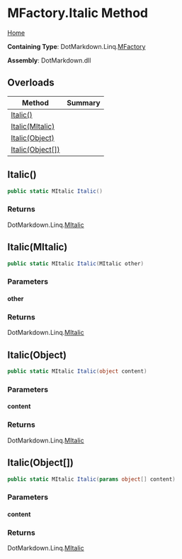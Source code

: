 <a name="_top"></a>

# MFactory\.Italic Method

[Home](../../../../README.md#_top)

**Containing Type**: DotMarkdown\.Linq\.[MFactory](../README.md#_top)

**Assembly**: DotMarkdown\.dll

## Overloads

| Method | Summary |
| ------ | ------- |
| [Italic()](#DotMarkdown_Linq_MFactory_Italic) | |
| [Italic(MItalic)](#DotMarkdown_Linq_MFactory_Italic_DotMarkdown_Linq_MItalic_) | |
| [Italic(Object)](#DotMarkdown_Linq_MFactory_Italic_System_Object_) | |
| [Italic(Object\[\])](#DotMarkdown_Linq_MFactory_Italic_System_Object___) | |

## Italic\(\) <a name="DotMarkdown_Linq_MFactory_Italic"></a>

```csharp
public static MItalic Italic()
```

### Returns

DotMarkdown\.Linq\.[MItalic](../../MItalic/README.md#_top)

## Italic\(MItalic\) <a name="DotMarkdown_Linq_MFactory_Italic_DotMarkdown_Linq_MItalic_"></a>

```csharp
public static MItalic Italic(MItalic other)
```

### Parameters

#### other

### Returns

DotMarkdown\.Linq\.[MItalic](../../MItalic/README.md#_top)

## Italic\(Object\) <a name="DotMarkdown_Linq_MFactory_Italic_System_Object_"></a>

```csharp
public static MItalic Italic(object content)
```

### Parameters

#### content

### Returns

DotMarkdown\.Linq\.[MItalic](../../MItalic/README.md#_top)

## Italic\(Object\[\]\) <a name="DotMarkdown_Linq_MFactory_Italic_System_Object___"></a>

```csharp
public static MItalic Italic(params object[] content)
```

### Parameters

#### content

### Returns

DotMarkdown\.Linq\.[MItalic](../../MItalic/README.md#_top)

